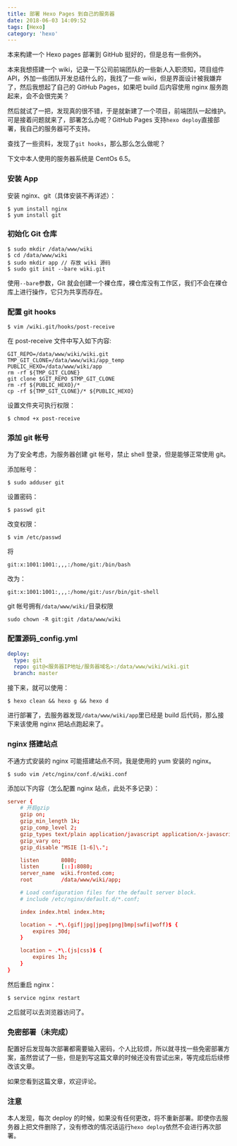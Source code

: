 ```yaml
---
title: 部署 Hexo Pages 到自己的服务器
date: 2018-06-03 14:09:52
tags: [Hexo]
category: 'hexo'
---
```


本来构建一个 Hexo pages 部署到 GitHub 挺好的，但是总有一些例外。

本来我想搭建一个 wiki，记录一下公司前端团队的一些新人入职须知，项目组件 API，外加一些团队开发总结什么的，我找了一些 wiki，但是界面设计被我嫌弃了，然后我想起了自己的 GitHub Pages，如果吧 build 后内容使用 nginx 服务跑起来，会不会很完美？

然后就试了一把，发现真的很不错，于是就新建了一个项目，前端团队一起维护。可是接着问题就来了，部署怎么办呢？GitHub Pages 支持`hexo deploy`直接部署，我自己的服务器可不支持。

查找了一些资料，发现了`git hooks`，那么那么怎么做呢？

下文中本人使用的服务器系统是 CentOs 6.5。

### 安装 App

安装 nginx、git（具体安装不再详述）：

    $ yum install nginx
    $ yum install git

### 初始化 Git 仓库

    $ sudo mkdir /data/www/wiki
    $ cd /data/www/wiki
    $ sudo mkdir app // 存放 wiki 源码
    $ sudo git init --bare wiki.git

使用`--bare`参数，Git 就会创建一个裸仓库，裸仓库没有工作区，我们不会在裸仓库上进行操作，它只为共享而存在。

### 配置 git hooks

    $ vim /wiki.git/hooks/post-receive

在 post-receive 文件中写入如下内容:

```config
GIT_REPO=/data/www/wiki/wiki.git
TMP_GIT_CLONE=/data/www/wiki/app_temp
PUBLIC_HEXO=/data/www/wiki/app
rm -rf ${TMP_GIT_CLONE}
git clone $GIT_REPO $TMP_GIT_CLONE
rm -rf ${PUBLIC_HEXO}/*
cp -rf ${TMP_GIT_CLONE}/* ${PUBLIC_HEXO}
```

设置文件夹可执行权限：

    $ chmod +x post-receive

### 添加 git 帐号

为了安全考虑，为服务器创建 git 帐号，禁止 shell 登录，但是能够正常使用 git。

添加帐号：

    $ sudo adduser git

设置密码：

    $ passwd git

改变权限：

    $ vim /etc/passwd

将

```hljs
git:x:1001:1001:,,,:/home/git:/bin/bash
```

改为：

```hljs
git:x:1001:1001:,,,:/home/git:/usr/bin/git-shell
```

git 帐号拥有`/data/www/wiki/`目录权限

    sudo chown -R git:git /data/www/wiki

### 配置源码\_config.yml

```yml
deploy:
  type: git
  repo: git@<服务器IP地址/服务器域名>:/data/www/wiki/wiki.git
  branch: master
```

接下来，就可以使用：

    $ hexo clean && hexo g && hexo d

进行部署了，去服务器发现`/data/www/wiki/app`里已经是 build 后代码，那么接下来该使用 nginx 把站点跑起来了。

### nginx 搭建站点

不通方式安装的 nginx 可能搭建站点不同，我是使用的 yum 安装的 nginx。

    $ sudo vim /etc/nginx/conf.d/wiki.conf

添加以下内容（怎么配置 nginx 站点，此处不多记录）：

```conf
server {
    # 开启gzip
    gzip on;
    gzip_min_length 1k;
    gzip_comp_level 2;
    gzip_types text/plain application/javascript application/x-javascript text/css application/xml text/javascript application/x-httpd-php image/jpeg image/gif image/png font/ttf font/otf image/svg+xml;
    gzip_vary on;
    gzip_disable "MSIE [1-6]\.";

    listen       8080;
    listen       [::]:8080;
    server_name  wiki.fronted.com;
    root         /data/www/wiki/app;

    # Load configuration files for the default server block.
    # include /etc/nginx/default.d/*.conf;

    index index.html index.htm;

    location ~ .*\.(gif|jpg|jpeg|png|bmp|swfi|woff)$ {
        expires 30d;
    }

    location ~ .*\.(js|css)$ {
        expires 1h;
    }
}
```

然后重启 nginx：

    $ service nginx restart

之后就可以去浏览器访问了。

### 免密部署（未完成）

配置好后发现每次部署都需要输入密码，个人比较烦，所以就寻找一些免密部署方案，虽然尝试了一些，但是到写这篇文章的时候还没有尝试出来，等完成后后续修改该文章。

如果您看到这篇文章，欢迎评论。

### 注意

本人发现，每次 deploy 的时候，如果没有任何更改，将不重新部署。即使你去服务器上把文件删除了，没有修改的情况话运行`hexo deploy`依然不会进行再次部署。
